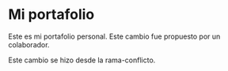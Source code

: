 # Mi portafolio

Este es mi portafolio personal.
Este cambio fue propuesto por un colaborador.

Este cambio se hizo desde la rama-conflicto.

